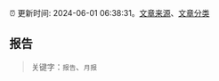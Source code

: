 :alarm_clock: 更新时间: 2024-06-01 06:38:31。[文章来源](/README.md)、[文章分类](/TAGS.md)

## 报告


> 关键字：`报告`、`月报`



